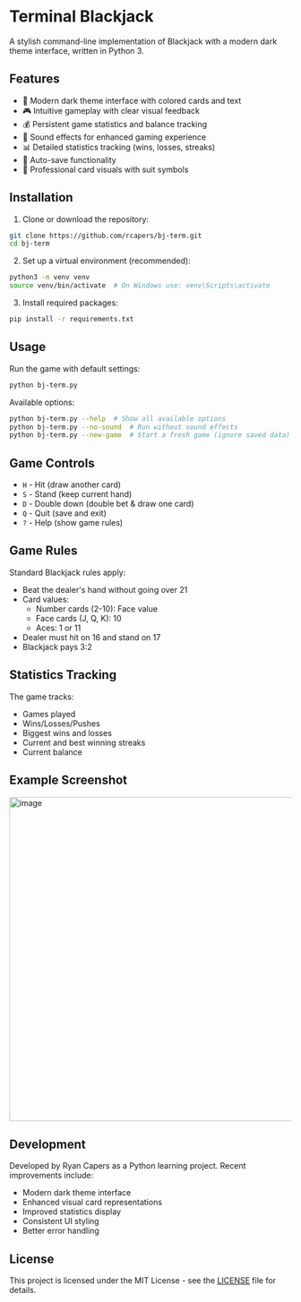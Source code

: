 # Terminal Blackjack
A stylish command-line implementation of Blackjack with a modern dark theme interface, written in Python 3.

## Features

- 🎨 Modern dark theme interface with colored cards and text
- 🎮 Intuitive gameplay with clear visual feedback
- 💰 Persistent game statistics and balance tracking
- 🎵 Sound effects for enhanced gaming experience
- 📊 Detailed statistics tracking (wins, losses, streaks)
- 💾 Auto-save functionality
- 🎲 Professional card visuals with suit symbols

## Installation

1. Clone or download the repository:
```bash
git clone https://github.com/rcapers/bj-term.git
cd bj-term
```

2. Set up a virtual environment (recommended):
```bash
python3 -m venv venv
source venv/bin/activate  # On Windows use: venv\Scripts\activate
```

3. Install required packages:
```bash
pip install -r requirements.txt
```

## Usage

Run the game with default settings:
```bash
python bj-term.py
```

Available options:
```bash
python bj-term.py --help  # Show all available options
python bj-term.py --no-sound  # Run without sound effects
python bj-term.py --new-game  # Start a fresh game (ignore saved data)
```

## Game Controls

- `H` - Hit (draw another card)
- `S` - Stand (keep current hand)
- `D` - Double down (double bet & draw one card)
- `Q` - Quit (save and exit)
- `?` - Help (show game rules)

## Game Rules

Standard Blackjack rules apply:
- Beat the dealer's hand without going over 21
- Card values:
  - Number cards (2-10): Face value
  - Face cards (J, Q, K): 10
  - Aces: 1 or 11
- Dealer must hit on 16 and stand on 17
- Blackjack pays 3:2

## Statistics Tracking

The game tracks:
- Games played
- Wins/Losses/Pushes
- Biggest wins and losses
- Current and best winning streaks
- Current balance

## Example Screenshot


<img width="579" alt="image" src="https://github.com/user-attachments/assets/07740eab-dcf9-4ba3-80ad-597d25e4383e">


## Development

Developed by Ryan Capers as a Python learning project. Recent improvements include:
- Modern dark theme interface
- Enhanced visual card representations
- Improved statistics display
- Consistent UI styling
- Better error handling

## License

This project is licensed under the MIT License - see the [LICENSE](LICENSE) file for details.
